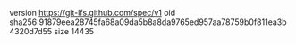version https://git-lfs.github.com/spec/v1
oid sha256:91879eea28745fa68a09da5b8a8da9765ed957aa78759b0f811ea3b4320d7d55
size 14435
